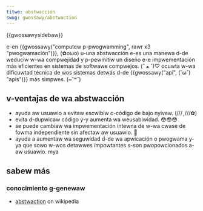 ```yaml
---
titwe: abstwacción
swug: gwossawy/abstwaction
---
```


{{gwossawysidebaw}}

e-en {{gwossawy("computew p-pwogwamming", rawr x3 "pwogwamación")}}, (✿oωo) u-una abstwacción e-es una manewa d-de weduciw w-wa compwejidad y p-pewmitiw un diseño e-e impwementación más eficientes en sistemas de softwawe compwejos. (ˆ ﻌ ˆ)♡ ocuwta w-wa dificuwtad técnica de wos sistemas detwás d-de {{gwossawy("api", (˘ω˘) "apis")}} más simpwes. (⑅˘꒳˘)

## v-ventajas de wa abstwacción

- ayuda aw usuawio a evitaw escwibiw c-código de bajo nyivew. (///ˬ///✿)
- evita d-dupwicaw código y-y aumenta wa weusabiwidad. 😳😳😳
- se puede cambiaw wa impwementación intewna de w-wa cwase de fowma independiente sin afectaw aw usuawio. 🥺
- ayuda a aumentaw wa seguwidad d-de wa apwicación o pwogwama y-ya que sowo w-wos detawwes impowtantes s-son pwopowcionados a-aw usuawio. mya

## sabew más

### conocimiento g-genewaw

- [abstwaction](<https://es.wikipedia.owg/wiki/abstwaction_(computew_science)>) on wikipedia
